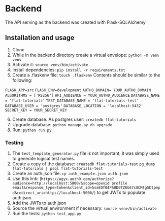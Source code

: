 # Backend

The API serving as the backend was created with Flask-SQLAlchemy

## Installation and usage

1. Clone
2. While in the backend directory create a virtual envelope: `python -m venv venv`
3. Activate it: `source venv/bin/activate`
4. Install dependencies: `pip install -r requirements.txt`
5. Create a .flaskenv file:
`touch .flaskenv`
Contents should be similar to the following:

`FLASK_APP=src`
`FLASK_ENV=development`
`AUTH0_DOMAIN= YOUR_AUTH0_DOMAIN`
`ALGORITHMS = ['RS256']`
`API_AUDIENCE = YOUR_AUTH0_AUDIENCE`
`DATABASE_NAME = 'flat-tutorials'`
`TEST_DATABASE_NAME = 'flat-tutorials-test'`
`DATABASE_USER = 'postgres'`
`DATABASE_LOCATION = 'localhost:5432'`
`SECRET_KEY = YOUR_SECRET_KEY`

6. Create database. As postgres user: `createdb flat-tutorials`
7. Upgrade database: `python manage.py db upgrade`
8. Run: `python run.py`

### Testing

1. The `test_template_generator.py` file is not important, it was simply used to generate logical test names.
2. Create a copy of the database: 
`createdb flat-tutorials-test`
`pg_dump flat-tutorials | psql flat-tutorials-test`
3. Create an auth.json file: `cp auth_example.json auth.json`
4. Use this link: (`https://agyx.auth0.com/authorize?audience=http://localhost:5000/&scope=openid profile email&response_type=token&client_id=5saEDf04PA0D0TZOG67sUCMtg5Dtpmpd&redirect_uri=http://localhost:5000/`) to get JWTs to populate auth.json.
5. Add the JWTs to auth.json
6. Source the virtual environment if necessary: `source venv/bin/activate`
7. Run the tests: `python test_app.py`
